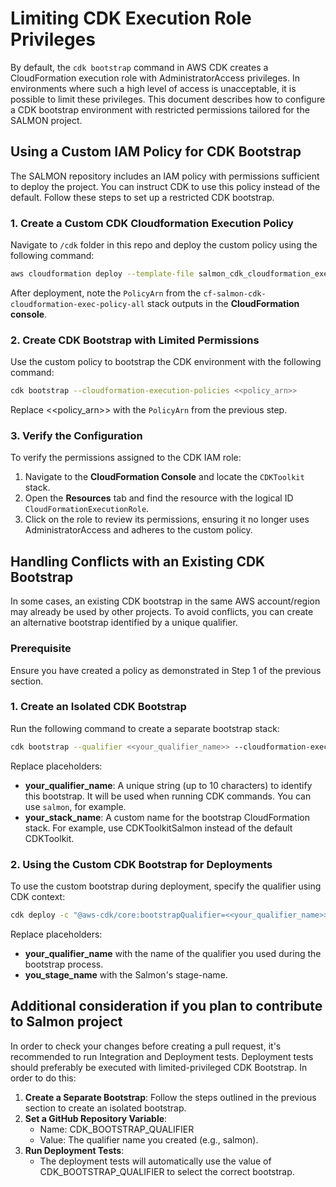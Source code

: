 
# Limiting CDK Execution Role Privileges

By default, the `cdk bootstrap` command in AWS CDK creates a CloudFormation execution role with AdministratorAccess privileges. In environments where such a high level of access is unacceptable, it is possible to limit these privileges. This document describes how to configure a CDK bootstrap environment with restricted permissions tailored for the SALMON project.

## Using a Custom IAM Policy for CDK Bootstrap

The SALMON repository includes an IAM policy with permissions sufficient to deploy the project. You can instruct CDK to use this policy instead of the default. Follow these steps to set up a restricted CDK bootstrap.

### 1. Create a Custom CDK Cloudformation Execution Policy

Navigate to `/cdk` folder in this repo and deploy the custom policy using the following command:

```bash
aws cloudformation deploy --template-file salmon_cdk_cloudformation_exec_policy.yaml --stack-name cf-salmon-cdk-cloudformation-exec-policy-all --capabilities CAPABILITY_NAMED_IAM
```

After deployment, note the `PolicyArn` from the `cf-salmon-cdk-cloudformation-exec-policy-all` stack outputs in the **CloudFormation console**.

### 2. Create CDK Bootstrap with Limited Permissions

Use the custom policy to bootstrap the CDK environment with the following command:

```bash
cdk bootstrap --cloudformation-execution-policies <<policy_arn>>
```

Replace <<policy_arn>> with the `PolicyArn` from the previous step.

### 3. Verify the Configuration

To verify the permissions assigned to the CDK IAM role:

1. Navigate to the **CloudFormation Console** and locate the `CDKToolkit` stack.
2. Open the **Resources** tab and find the resource with the logical ID `CloudFormationExecutionRole`.
3. Click on the role to review its permissions, ensuring it no longer uses AdministratorAccess and adheres to the custom policy.

## Handling Conflicts with an Existing CDK Bootstrap

In some cases, an existing CDK bootstrap in the same AWS account/region may already be used by other projects. To avoid conflicts, you can create an alternative bootstrap identified by a unique qualifier.

### Prerequisite

Ensure you have created a policy as demonstrated in Step 1 of the previous section.

### 1. Create an Isolated CDK Bootstrap

Run the following command to create a separate bootstrap stack:

```bash
cdk bootstrap --qualifier <<your_qualifier_name>> --cloudformation-execution-policies <<put created policy Arn here>> --toolkit-stack-name <<your_stack_name>>
```

Replace placeholders:

- **your_qualifier_name**: A unique string (up to 10 characters) to identify this bootstrap. It will be used when running CDK commands. You can use `salmon`, for example.
- **your_stack_name**: A custom name for the bootstrap CloudFormation stack. For example, use CDKToolkitSalmon instead of the default CDKToolkit.

### 2. Using the Custom CDK Bootstrap for Deployments

To use the custom bootstrap during deployment, specify the qualifier using CDK context:

```bash
cdk deploy -c "@aws-cdk/core:bootstrapQualifier=<<your_qualifier_name>>" --context stage-name=<<you_stage_name>>
```

Replace placeholders:

- **your_qualifier_name** with the name of the qualifier you used during the bootstrap process.
- **you_stage_name** with the Salmon's stage-name.

## Additional consideration if you plan to contribute to Salmon project

In order to check your changes before creating a pull request, it's recommended to run Integration and Deployment tests.
Deployment tests should preferably be executed with limited-privileged CDK Bootstrap.
In order to do this:

1. **Create a Separate Bootstrap**: Follow the steps outlined in the previous section to create an isolated bootstrap.
2. **Set a GitHub Repository Variable**:
   - Name: CDK_BOOTSTRAP_QUALIFIER
   - Value: The qualifier name you created (e.g., salmon).
3. **Run Deployment Tests**:
   - The deployment tests will automatically use the value of CDK_BOOTSTRAP_QUALIFIER to select the correct bootstrap.
